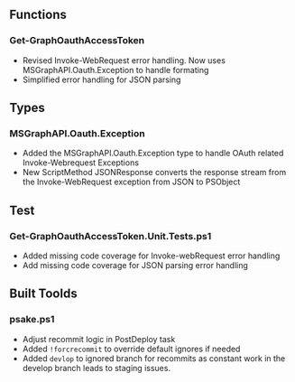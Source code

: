 ## Functions
### Get-GraphOauthAccessToken
* Revised Invoke-WebRequest error handling. Now uses MSGraphAPI.Oauth.Exception to handle formating
* Simplified error handling for JSON parsing

## Types
### MSGraphAPI.Oauth.Exception
* Added the MSGraphAPI.Oauth.Exception type to handle OAuth related Invoke-Webrequest Exceptions
* New ScriptMethod JSONResponse converts the response stream from the Invoke-WebRequest exception from JSON to PSObject

## Test
### Get-GraphOauthAccessToken.Unit.Tests.ps1
* Added missing code coverage for Invoke-webRequest error handling
* Add missing code coverage for JSON parsing error handling

## Built Toolds
### psake.ps1
* Adjust recommit logic in PostDeploy task
* Added ```!forcrecommit``` to override default ignores if needed
* Added ```devlop``` to ignored branch for recommits as constant work in the develop branch leads to staging issues.